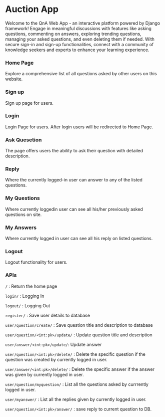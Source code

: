 # Auction App

Welcome to the QnA Web App - an interactive platform powered by Django framework! Engage in meaningful discussions with features like asking questions, commenting on answers, exploring trending questions, managing your asked questions, and even deleting them if needed. With secure sign-in and sign-up functionalities, connect with a community of knowledge seekers and experts to enhance your learning experience.

### Home Page 
Explore a comprehensive list of all questions asked by other users on this website.
### Sign up 
Sign up page for users.
### Login 
Login Page for users.
After login users will be redirected to Home Page.
### Ask Quesetion
The page offers users the ability to ask their question with detailed description.
### Reply 
Where the currently logged-in user can answer to any of the listed questions.
### My Questions
Where currently loggedin user can see all his/her previously asked questions on site.
### My Answers
Where currently logged in user can see all his reply on listed questions.
### Logout 
Logout functionality for users.

### APIs

`/` : Return the home page

`login/` : Logging In

`logout/` : Logging Out

`register/` : Save user details to database

`user/question/create/` :  Save question title and description to database

`user/question/<int:pk>/update/` : Update question title and description

`user/answer/<int:pk>/update/`:  Update answer

`user/question/<int:pk>/delete/` : Delete the specific question if the question was created by currently logged in user.

`user/answer/<int:pk>/delete/` : Delete the specific answer if the answer was given by currently logged in user.

`user/question/myquestion/` : List all the questions asked by currrently logged in user.

`user/myanswer/` : List all the replies given by currently logged in user.

`user/question/<int:pk>/answer/` : save reply to current question to DB.

